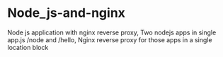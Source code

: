 # Node_js-and-nginx
Node js application with nginx reverse proxy,
Two nodejs apps in single app.js /node and /hello, 
Nginx reverse proxy for those apps in a single location block

